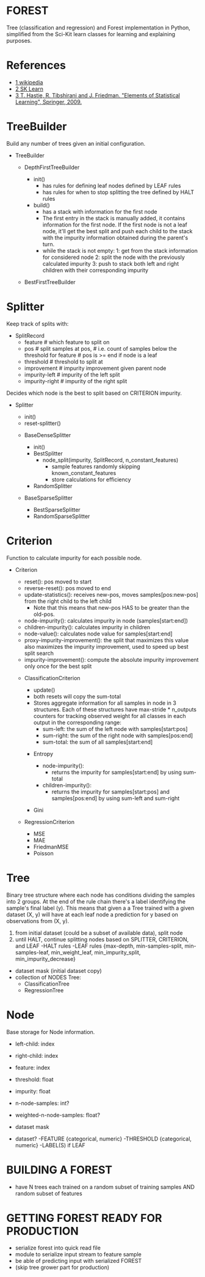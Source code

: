 FOREST
======
Tree (classification and regression) and Forest implementation in Python,
simplified from the Sci-Kit learn classes for learning and explaining purposes.

References
==========
* [1 wikipedia](https://en.wikipedia.org/wiki/Decision_tree_learning)
* [2 SK Learn](https://github.com/scikit-learn/scikit-learn/tree/42aff4e2edd8e8887478f6ff1628f27de97be6a3/sklearn/tree)
* [3 T. Hastie, R. Tibshirani and J. Friedman. "Elements of Statistical Learning", Springer, 2009.](https://www.amazon.com/The-Elements-of-Statistical-Learning/dp/0387848843)

TreeBuilder
===========
Build any number of trees given an initial configuration.
- TreeBuilder

   - DepthFirstTreeBuilder
     + init()
       * has rules for defining leaf nodes defined by LEAF rules
       * has rules for when to stop splitting the tree defined by HALT rules
     + build()
       * has a stack with information for the first node
       * The first entry in the stack is manually added, it contains
         information for the first node. If the first node is not a leaf node,
         it'll get the best split and push each child to the stack with the
         impurity information obtained during the parent's turn.
       * while the stack is not empty:
          1: get from the stack information for considered node
          2: split the node with the previously calculated impurity
          3: push to stack both left and right children with their
             corresponding impurity

   - BestFirstTreeBuilder

Splitter
========
Keep track of splits with:
- SplitRecord
  + feature        # which feature to split on
  + pos            # split samples at pos,
                   # i.e. count of samples below the threshold for feature
                   # pos is >= end if node is a leaf
  + threshold      # threshold to split at
  + improvement    # impurity improvement given parent node
  + impurity-left  # impurity of the left split
  + impurity-right # impurity of the right split

Decides which node is the best to split based on CRITERION impurity.
- Splitter
   + init()
   + reset-splitter()

   - BaseDenseSplitter
      + init()

      - BestSplitter
        + node_split(impurity, SplitRecord, n_constant_features)
          * sample features randomly skipping known_constant_features
          * store calculations for efficiency
      - RandomSplitter

   - BaseSparseSplitter
      - BestSparseSplitter
      - RandomSparseSplitter

Criterion
=========
Function to calculate impurity for each possible node.
- Criterion
  + reset(): pos moved to start
  + reverse-reset(): pos moved to end
  + update-statistics(): receives new-pos, moves samples[pos:new-pos] from the
    right child to the left child
    * Note that this means that new-pos HAS to be greater than the old-pos.
  + node-impurity(): calculates impurity in node (samples[start:end])
  + children-impurity(): calculates impurity in children
  + node-value(): calculates node value for samples[start:end]
  + proxy-impurity-improvement(): the split that maximizes this value also
    maximizes the impurity improvement, used to speed up best split search
  + impurity-improvement(): compute the absolute impurity improvement only once
    for the best split

  - ClassificationCriterion
    + update()
    * both resets will copy the sum-total
    * Stores aggregate information for all samples in node in 3 structures.
      Each of these structures have max-stride * n_outputs counters for
      tracking observed weight for all classes in each output in the
      corresponding range:
      + sum-left: the sum of the left node with samples[start:pos]
      + sum-right: the sum of the right node with samples[pos:end]
      + sum-total: the sum of all samples[start:end]

    - Entropy
      + node-impurity():
        * returns the impurity for samples[start:end] by using sum-total
      + children-impurity():
        * returns the impurity for samples[start:pos] and samples[pos:end] by
          using sum-left and sum-right

    - Gini

  - RegressionCriterion
    - MSE
    - MAE
    - FriedmanMSE
    - Poisson

Tree
====
Binary tree structure where each node has conditions dividing the samples into
2 groups. At the end of the rule chain there's a label identifying the sample's
final label (y).
This means that given a a Tree trained with a given dataset (X, y) will have
at each leaf node a prediction for y based on observations from (X, y).
1. from initial dataset (could be a subset of available data), split node
2. until HALT, continue splitting nodes based on SPLITTER, CRITERION, and LEAF
-HALT rules
-LEAF rules {max-depth, min-samples-split, min-samples-leaf,
             min_weight_leaf, min_impurity_split, min_impurity_decrease}
+ dataset mask (initial dataset copy)
+ collection of NODES
Tree:
  - ClassificationTree
  - RegressionTree

Node
====
Base storage for Node information.
+ left-child: index
+ right-child: index
+ feature: index
+ threshold: float
+ impurity: float
+ n-node-samples: int? 
+ weighted-n-node-samples: float? 

+ dataset mask
+ dataset?
-FEATURE {categorical, numeric}
-THRESHOLD {categorical, numeric}
-LABEL(S) if LEAF

BUILDING A FOREST
=================
* have N trees each trained on a random subset of training samples AND
  random subset of features

GETTING FOREST READY FOR PRODUCTION
===================================
* serialize forest into quick read file
* module to serialize input stream to feature sample
* be able of predicting input with serialized FOREST
* (skip tree grower part for production)
